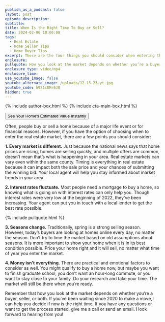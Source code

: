 ```yaml
---
publish_as_a_podcast: false
layout: post
episode_description:
subtitle:
title: When Is the Right Time To Buy or Sell?
date: 2024-02-06 10:00:00
tags:
  - Real Estate
  - Home Seller Tips
  - Home Buyer Tips
excerpt: These are the four things you should consider when entering the market.
enclosure:
pullquote: How you look at the market depends on whether you’re a buyer, seller, or both.
enclosure_type: video/mp4
enclosure_time:
use_youtube_image: false
youtube_alternate_image: /uploads/12-15-23-yt.jpg
youtube_code: h921cUMr6J8
hidden: true
---
```


{% include author-box.html %}
{% include cta-main-box.html %}

<div class="text-center"><button type="button">See Your Home's Estimated Value Instantly</button></div>

Often, people buy or sell a home because of a major life event or for financial reasons. However, if you have the option of choosing when to enter the real estate market, there are a few points you should consider:

**1\. Every market is different.** Just because the national news says that home prices are rising, homes are selling quickly, and multiple offers are common, doesn’t mean that’s what is happening in your area. Real estate markets can vary even within the same county. Timing is everything in real estate because it can impact both the sale price and your chances of submitting the winning bid. Your local agent will help you stay informed about market trends in your area.&nbsp;

**2\. Interest rates fluctuate.** Most people need a mortgage to buy a home, so knowing what is going on with interest rates can only help you. Though interest rates were very low at the beginning of 2022, they’ve been increasing. Your agent can put you in touch with a local lender to get the best rate possible.

{% include pullquote.html %}

**3\. Seasons change.** Traditionally, spring is a strong selling season. However, today’s buyers are looking at homes online every day, no matter the season. Don’t try to time the market based on old assumptions about seasons. It is more important to show your home when it is in its best condition possible. Price your home right and it will sell, no matter what time of year you enter the market.&nbsp;

**4\. Money isn’t everything.** There are practical and emotional factors to consider as well. You might qualify to buy a home now, but maybe you want to finish graduate school, you don’t want an hour-long commute, or you want to stay close to your family. Do your research and take your time. The market will still be there when you’re ready.&nbsp;

Remember that how you look at the market depends on whether you’re a buyer, seller, or both. If you’ve been waiting since 2020 to make a move, I can help you decide if now is the right time. If you have any questions or want to get the process started, give me a call or send an email. I look forward to hearing from you!